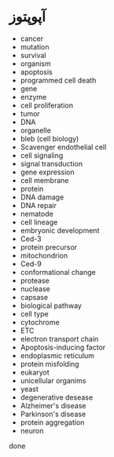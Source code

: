 ﻿<h1>آپوپتوز</h1>

<ul>
    <li>cancer</li>
    <li>mutation</li>
    <li>survival</li>
    <li>organism</li>
    <li>apoptosis</li>
    <li>programmed cell death</li>
    <li>gene</li>
    <li>enzyme</li>
    <li>cell proliferation</li>
    <li>tumor</li>
    <li>DNA</li>
    <li>organelle</li>
    <li>bleb (cell biology)</li>
    <li>Scavenger endothelial cell</li>
    <li>cell signaling</li>
    <li>signal transduction</li>
    <li>gene expression</li>
    <li>cell membrane</li>
    <li>protein</li>
    <li>DNA damage</li>
    <li>DNA repair</li>
    <li>nematode</li>
    <li>cell lineage</li>
    <li>embryonic development</li>
    <li>Ced-3</li>
    <li>protein precursor</li>
    <li>mitochondrion</li>
    <li>Ced-9</li>
    <li>conformational change</li>
    <li>protease</li>
    <li>nuclease</li>
    <li>capsase</li>
    <li>biological pathway</li>
    <li>cell type</li>
    <li>cytochrome</li>
    <li>ETC</li>
    <li>electron transport chain</li>
    <li>Apoptosis-inducing factor</li>
    <li>endoplasmic reticulum</li>
    <li>protein misfolding</li>
    <li>eukaryot</li>
    <li>unicellular organims</li>
    <li>yeast</li>
    <li>degenerative desease</li>
    <li>Alzheimer's disease</li>
    <li>Parkinson's disease</li>
    <li>protein aggregation</li>
    <li>neuron</li>
</ul>

<p>
    done
</p>
